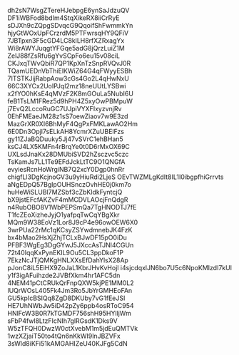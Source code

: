dh2sN7WsgZTereHJebpgE6ynSaJdzuQV
DF1iWBFod8bdIm4StqXikeRX8iiCrRyE
sDJXh9cZQpgSDvqcG9QqoifShFwmmkYn
hjyGtWOxUpFCrzrdM5PTFwrsqHY9QFiV
7JBTpxn3F5cGD4LC8klLH8rfXZRxagYx
Wi8rAWYJuqgtYFGqe5adG8jQrzLuiZ1M
ZelJ88fZsRfu6gYvSCpFo6eu15v08ciL
CKJxqTWvQbiR7QP1KpXnTzSnpRVQvJ0R
TQamUEDnVbThiElKWiZ64G4qFWyyESBh
7ITSTKJijRabpAow3cGs4Go2L4qHwNxU
66C3XYCx2UoIPJql2mz18neUUtLYSBwi
x2fYO0hKsE4qMVzF2K8mGOuLa5NubI6U
feB1TsLM1FRez5d9hPH4Z5xyOwPBMpuW
j7EvQ2LccoRuGC7UJpiVYXFIxyzvnjRv
0EhFMEaeJM28z1sS7oewZiaov7w9E3zd
MazGrXR0XI6BhMyF4QgPxFMKLawAO2Hm
6E0Dn3Opjl7sELkAH8YcmrXZuUBElFzs
gy11ZJaBQDuuky5Jj47vSVrC1ehBHan5
ksCJ4LX5KMFn4rBrqYe0t0D6rMxOX69C
UXLsdJnaKx28DMUbiSVD2hZsczvc5czc
TsKamJs7LL1Te9EFdJckLtTC9O1QNGfA
evyiesRcnHoWrgiNB7Q2xcY0Dgp0hnRr
chigfLl3DgKcjnoGV3u9yHiuRdi2LjeS
OEvTWZMLgKdIt8IL1I0ibgpfhiGrrvts
aNgEDpQ57BglpOUHSnczOvhHE0j0km7o
huHeWiSLUBl7MZSbf3cZbKldkFyntcjQ
bX9jstEFcfAKZvF4mMCDVLAOcjFnQdgR
n4RubOBO8V1WbPEPSmQa7TgHNODTJ7fE
T1fcZEoXizheJyjO1yafpqTwCqYBgXkr
MQm9W38EoVz1Lor8J9cP4e96owOEW6X0
3wrPUa22rMc1qKCsyZSYwdmnebJK4FzK
bx4bMao2HsXjZhjTCLxBJwDF15pO0iDu
PFBF3WgEg3DgGYwJ5JXccAsTJNl4CGUn
72t40IqqKxPynEKIL9Ou5CL3ppDkoF1P
7EkzNcJTjQMKgHNLXXsEfDahYlsX28Ap
pJonC8iL5EiHX9ZoJaL1KbrJHvKvHojl
i4sjcdqxlJN6bo7U5c6NpoKMIzdI7kUl
y1f3igAFuihzde2JVBfXkm4hr1AFC5dn
4NEM41pCtCRUkQrFnpQXW5kjPE1MM0L2
lUQrWOsL405Fk4Jm3Ro5JbYrGMHEoFAn
GU5kpIcBSIQq8ZgD8DKUby7vG1fEeJSI
HE7UhNWbJw5iD42pZy6ppb4osRToC954
HNlFcW3B0R7kTGMDF756shH95HYlljWm
sFbP4fwl8LtzFIcNIh7glRGsdK1Dks9V
W5zTFQH0DwzW0ctXvebM1m5jdEuQMTVk
1wzXZjaiT50to4tQn6nKkWI9lnJBZVFx
3sWld8iKFi51kAMGAHIZeU40KJFg5CdN
